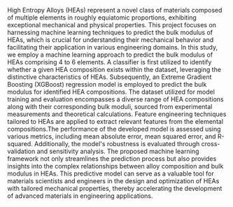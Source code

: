 High Entropy Alloys (HEAs) represent a novel class of materials composed of multiple elements in roughly equiatomic proportions, exhibiting exceptional mechanical and physical properties. This project focuses on harnessing machine learning techniques to predict the bulk modulus of HEAs, which is crucial for understanding their mechanical behavior and facilitating their application in various engineering domains.
In this study, we employ a machine learning approach to predict the bulk modulus of HEAs comprising 4 to 6 elements. A classifier is first utilized to identify whether a given HEA composition exists within the dataset, leveraging the distinctive characteristics of HEAs. Subsequently, an Extreme Gradient Boosting (XGBoost) regression model is employed to predict the bulk modulus for identified HEA compositions.
The dataset utilized for model training and evaluation encompasses a diverse range of HEA compositions along with their corresponding bulk moduli, sourced from experimental measurements and theoretical calculations. Feature engineering techniques tailored to HEAs are applied to extract relevant features from the elemental compositions.The performance of the developed model is assessed using various metrics, including mean absolute error, mean squared error, and R-squared. Additionally, the model's robustness is evaluated through cross-validation and sensitivity analysis.
The proposed machine learning framework not only streamlines the prediction process but also provides insights into the complex relationships between alloy composition and bulk modulus in HEAs. This predictive model can serve as a valuable tool for materials scientists and engineers in the design and optimization of HEAs with tailored mechanical properties, thereby accelerating the development of advanced materials in engineering applications.
